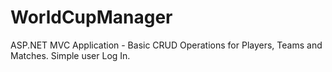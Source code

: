 # WorldCupManager
ASP.NET MVC Application - Basic CRUD Operations for Players, Teams and Matches. Simple user Log In.
